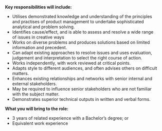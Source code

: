 **Key responsibilities will include:**



-   Utilises demonstrated knowledge and understanding of the principles and practises of product management to undertake sophisticated analytical and problem solving.
-   Identifies cause/effect, and is able to assess and resolve a wide range of issues in creative ways
-   Works on diverse problems and produces solutions based on limited information and precedent.
-   Can adapt existing approaches to resolve issues and uses evaluation, judgement and interpretation to select the right course of action.
-   Works independently, with work reviewed at critical points.
-   Adapts style to different audiences, and often advises others on difficult matters.
-   Enhances existing relationships and networks with senior internal and external stakeholders.
-   May be required to influence senior stakeholders who are not familiar with the subject matter.
-   Demonstrates superior technical outputs in written and verbal forms.



**What you will bring to the role:**



-   3 years of related experience with a Bachelor’s degree; or
-   Equivalent work experience